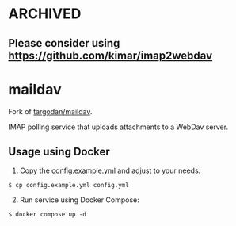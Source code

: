 # ARCHIVED

## Please consider using https://github.com/kimar/imap2webdav

# maildav

Fork of [targodan/maildav](https://github.com/targodan/maildav).

IMAP polling service that uploads attachments to a WebDav server.

## Usage using Docker

1. Copy the [config.example.yml](config.example.yml) and adjust to your needs:

```
$ cp config.example.yml config.yml
```

2. Run service using Docker Compose: 
```
$ docker compose up -d
```
